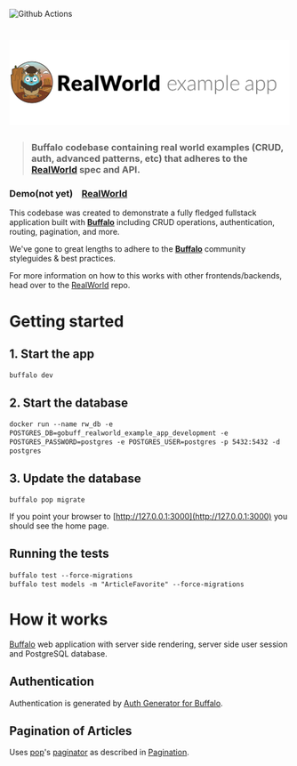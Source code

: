 ![Github Actions](https://github.com/remast/gobuff_realworld_example_app/workflows/CI%20Build/badge.svg)

# ![RealWorld Example App](logo.png)

> ### Buffalo codebase containing real world examples (CRUD, auth, advanced patterns, etc) that adheres to the [RealWorld](https://github.com/gothinkster/realworld) spec and API.


### Demo(not yet)&nbsp;&nbsp;&nbsp;&nbsp;[RealWorld](https://github.com/gothinkster/realworld)


This codebase was created to demonstrate a fully fledged fullstack application built with **[Buffalo](http://gobuffalo.io)** including CRUD operations, authentication, routing, pagination, and more.

We've gone to great lengths to adhere to the **[Buffalo](http://gobuffalo.io)** community styleguides & best practices.

For more information on how to this works with other frontends/backends, head over to the [RealWorld](https://github.com/gothinkster/realworld) repo.

# Getting started

## 1. Start the app

	buffalo dev

## 2. Start the database

	docker run --name rw_db -e POSTGRES_DB=gobuff_realworld_example_app_development -e POSTGRES_PASSWORD=postgres -e POSTGRES_USER=postgres -p 5432:5432 -d postgres

## 3. Update the database

	buffalo pop migrate

If you point your browser to [http://127.0.0.1:3000](http://127.0.0.1:3000) you should see the home page.

## Running the tests

	buffalo test --force-migrations
	buffalo test models -m "ArticleFavorite" --force-migrations

# How it works

[Buffalo](http://gobuffalo.io) web application with server side rendering, server side user session and PostgreSQL database.

## Authentication
Authentication is generated by [Auth Generator for Buffalo](https://github.com/gobuffalo/buffalo-auth).

## Pagination of Articles
Uses [pop](https://github.com/gobuffalo/pop)'s [paginator](https://github.com/gobuffalo/pop/blob/master/paginator.go) as described in [Pagination](https://github.com/gobuffalo/tags/wiki/Pagination).
